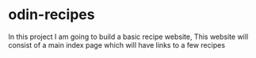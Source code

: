 # odin-recipes
In this project I am going to build a basic recipe website, This website will consist of a main index page which will have links to a few recipes 